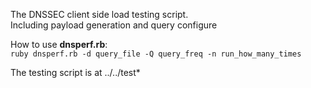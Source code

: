 The DNSSEC client side load testing script.  
Including payload generation and query configure

How to use **dnsperf.rb**:  
`ruby dnsperf.rb -d query_file -Q query_freq -n run_how_many_times`

The testing script is at ../../test*
